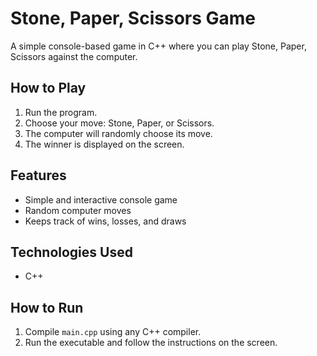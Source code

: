 # Stone, Paper, Scissors Game

A simple console-based game in C++ where you can play Stone, Paper, Scissors against the computer.

## How to Play

1. Run the program.
2. Choose your move: Stone, Paper, or Scissors.
3. The computer will randomly choose its move.
4. The winner is displayed on the screen.

## Features

- Simple and interactive console game
- Random computer moves
- Keeps track of wins, losses, and draws

## Technologies Used

- C++

## How to Run

1. Compile `main.cpp` using any C++ compiler.
2. Run the executable and follow the instructions on the screen.
